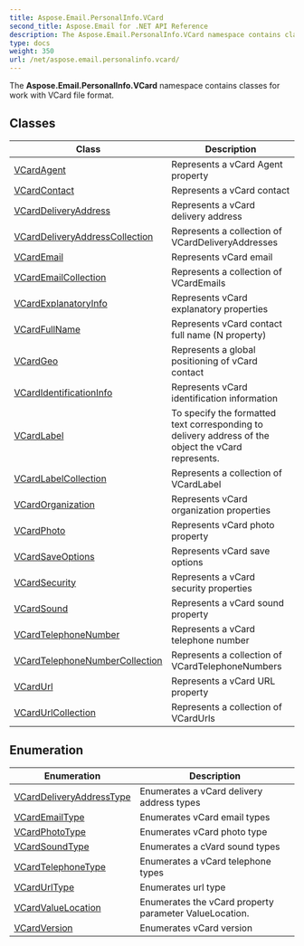 ```yaml
---
title: Aspose.Email.PersonalInfo.VCard
second_title: Aspose.Email for .NET API Reference
description: The Aspose.Email.PersonalInfo.VCard namespace contains classes for work with VCard file format
type: docs
weight: 350
url: /net/aspose.email.personalinfo.vcard/
---
```

The **Aspose.Email.PersonalInfo.VCard** namespace contains classes for work with VCard file format.

## Classes

| Class | Description |
| --- | --- |
| [VCardAgent](./vcardagent/) | Represents a vCard Agent property |
| [VCardContact](./vcardcontact/) | Represents a vCard contact |
| [VCardDeliveryAddress](./vcarddeliveryaddress/) | Represents a vCard delivery address |
| [VCardDeliveryAddressCollection](./vcarddeliveryaddresscollection/) | Represents a collection of VCardDeliveryAddresses |
| [VCardEmail](./vcardemail/) | Represents vCard email |
| [VCardEmailCollection](./vcardemailcollection/) | Represents a collection of VCardEmails |
| [VCardExplanatoryInfo](./vcardexplanatoryinfo/) | Represents vCard explanatory properties |
| [VCardFullName](./vcardfullname/) | Represents vCard contact full name (N property) |
| [VCardGeo](./vcardgeo/) | Represents a global positioning of vCard contact |
| [VCardIdentificationInfo](./vcardidentificationinfo/) | Represents vCard identification information |
| [VCardLabel](./vcardlabel/) | To specify the formatted text corresponding to delivery address of the object the vCard represents. |
| [VCardLabelCollection](./vcardlabelcollection/) | Represents a collection of VCardLabel |
| [VCardOrganization](./vcardorganization/) | Represents vCard organization properties |
| [VCardPhoto](./vcardphoto/) | Represents vCard photo property |
| [VCardSaveOptions](./vcardsaveoptions/) | Represents vCard save options |
| [VCardSecurity](./vcardsecurity/) | Represents a vCard security properties |
| [VCardSound](./vcardsound/) | Represents a vCard sound property |
| [VCardTelephoneNumber](./vcardtelephonenumber/) | Represents a vCard telephone number |
| [VCardTelephoneNumberCollection](./vcardtelephonenumbercollection/) | Represents a collection of VCardTelephoneNumbers |
| [VCardUrl](./vcardurl/) | Represents a vCard URL property |
| [VCardUrlCollection](./vcardurlcollection/) | Represents a collection of VCardUrls |
## Enumeration

| Enumeration | Description |
| --- | --- |
| [VCardDeliveryAddressType](./vcarddeliveryaddresstype/) | Enumerates a vCard delivery address types |
| [VCardEmailType](./vcardemailtype/) | Enumerates vCard email types |
| [VCardPhotoType](./vcardphototype/) | Enumerates vCard photo type |
| [VCardSoundType](./vcardsoundtype/) | Enumerates a cVard sound types |
| [VCardTelephoneType](./vcardtelephonetype/) | Enumerates a vCard telephone types |
| [VCardUrlType](./vcardurltype/) | Enumerates url type |
| [VCardValueLocation](./vcardvaluelocation/) | Enumerates the vCard property parameter ValueLocation. |
| [VCardVersion](./vcardversion/) | Enumerates vCard version |


